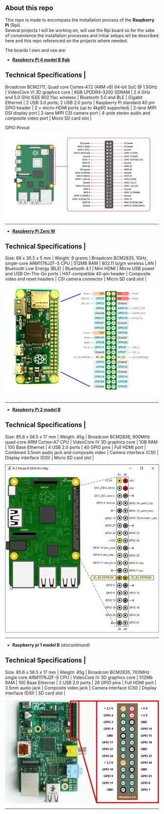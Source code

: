 ## About this repo

This repo is made to encompass the installation process of the **Raspberry Pi** (Rpi).\
Several projects I will be working on, will use the Rpi board so for the sake of convenience the installation processes and initial setups wil be described here and this repo referenced on the projects where needed.

The boards I own and use are:
* [**Raspberry Pi 4 model B 8gb**](https://www.raspberrypi.org/products/raspberry-pi-4-model-b/specifications/)

Technical Specifications |
--------------------------
Broadcom BCM2711, Quad core Cortex-A72 (ARM v8) 64-bit SoC @ 1.5GHz |
VideoCore VI 3D graphics core |
8GB LPDDR4-3200 SDRAM |
2.4 GHz and 5.0 GHz IEEE 802.11ac wireless |
Bluetooth 5.0 and BLE |
Gigabit Ethernet |
2 USB 3.0 ports; 2 USB 2.0 ports |
Raspberry Pi standard 40 pin GPIO header |
2 × micro-HDMI ports (up to 4kp60 supported) |
2-lane MIPI DSI display port |
2-lane MIPI CSI camera port |
4-pole stereo audio and composite video port |
Micro SD card slot |

GPIO Pinout
![rpi4_pinout](img/GPIO-Pinout-Diagram-2.png)

-----------------------------------------

* [**Raspberry Pi Zero W**](https://www.raspberrypi.org/products/raspberry-pi-zero-w/)

Technical Specifications |
--------------------------
Size: 66 x 30.5 x 5 mm |
Weight: 9 grams |
Broadcom BCM2835, 1GHz, single-core ARM1176JZF-S CPU |
512MB RAM |
802.11 b/g/n wireless LAN |
Bluetooth Low Energy (BLE) |
Bluetooth 4.1 |
Mini HDMI |
Micro USB power and USB On-The-Go ports |
HAT-compatible 40-pin header |
Composite video and reset headers |
CSI camera connector |
Micro SD card slot |

![rpi0w_pinout](img/Raspberry-PI-Zero-Pinout-schema.jpg)

--------------------------------------------

* [**Raspberry Pi 2 model B**](https://www.raspberrypi.org/products/raspberry-pi-2-model-b/)

Technical Specifications |
--------------------------
Size: 85.6 x 56.5 x 17 mm |
Weight: 45g |
Broadcom BCM2836, 900MHz quad-core ARM Cortex-A7 CPU |
VideoCore IV 3D graphics core |
1GB RAM |
100 Base Ethernet |
4 USB 2.0 ports |
40 GPIO pins |
Full HDMI port |
Combined 3.5mm audio jack and composite video |
Camera interface (CSI) |
Display interface (DSI) |
Micro SD card slot |

![rpi2_pinout](img/showpins_diagram.png)

----------------------------------------------

* **Raspberry pi 1 model B** (_discontinued_)
  
Technical Specifications |
--------------------------
Size: 85.6 x 56.5 x 17 mm |
Weight: 45g |
Broadcom BCM2835, 700MHz single core ARM1176JZF-S CPU |
VideoCore IV 3D graphics core |
512Mb RAM |
100 Base Ethernet |
2 USB 2.0 ports |
26 GPIO pins |
Full HDMI port |
3.5mm audio jack |
Composite video jack |
Camera interface (CSI) |
Display interface (DSI) |
SD card slot |

![rpi_pinout](img/Raspberry-pi-pinout.jpg)

------------------------------------------------